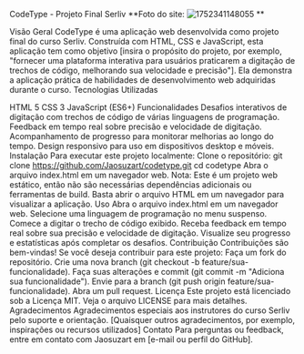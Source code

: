 CodeType - Projeto Final Serliv
**Foto do site: ![1752341148055](https://github.com/user-attachments/assets/8a981d23-d2d6-4a8d-b7dc-699fa565eeaf)
**

Visão Geral
CodeType é uma aplicação web desenvolvida como projeto final do curso Serliv. Construída com HTML, CSS e JavaScript, esta aplicação tem como objetivo [insira o propósito do projeto, por exemplo, "fornecer uma plataforma interativa para usuários praticarem a digitação de trechos de código, melhorando sua velocidade e precisão"]. Ela demonstra a aplicação prática de habilidades de desenvolvimento web adquiridas durante o curso.
Tecnologias Utilizadas

HTML 5
CSS 3
JavaScript (ES6+)
Funcionalidades
Desafios interativos de digitação com trechos de código de várias linguagens de programação.
Feedback em tempo real sobre precisão e velocidade de digitação.
Acompanhamento de progresso para monitorar melhorias ao longo do tempo.
Design responsivo para uso em dispositivos desktop e móveis.
Instalação
Para executar este projeto localmente:
Clone o repositório:
git clone https://github.com/Jaosuzart/codetype.git
cd codetype
Abra o arquivo index.html em um navegador web.
Nota: Este é um projeto web estático, então não são necessárias dependências adicionais ou ferramentas de build. Basta abrir o arquivo HTML em um navegador para visualizar a aplicação.
Uso
Abra o arquivo index.html em um navegador web.
Selecione uma linguagem de programação no menu suspenso.
Comece a digitar o trecho de código exibido.
Receba feedback em tempo real sobre sua precisão e velocidade de digitação.
Visualize seu progresso e estatísticas após completar os desafios.
Contribuição
Contribuições são bem-vindas! Se você deseja contribuir para este projeto:
Faça um fork do repositório.
Crie uma nova branch (git checkout -b feature/sua-funcionalidade).
Faça suas alterações e commit (git commit -m "Adiciona sua funcionalidade").
Envie para a branch (git push origin feature/sua-funcionalidade).
Abra um pull request.
Licença
Este projeto está licenciado sob a Licença MIT. Veja o arquivo LICENSE para mais detalhes.
Agradecimentos
Agradecimentos especiais aos instrutores do curso Serliv pelo suporte e orientação.
[Quaisquer outros agradecimentos, por exemplo, inspirações ou recursos utilizados]
Contato
Para perguntas ou feedback, entre em contato com Jaosuzart em [e-mail ou perfil do GitHub].
